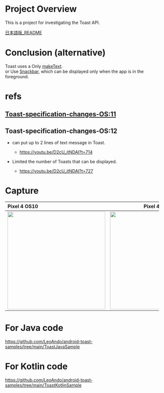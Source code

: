 # Project Overview

This is a project for investigating the Toast API.

[日本語版_README]()


# Conclusion (alternative)
Toast uses a Only  [makeText](https://developer.android.com/reference/kotlin/android/widget/Toast?hl=ja#maketext).<br>
or Use [Snackbar](https://developer.android.com/reference/com/google/android/material/snackbar/Snackbar), which can be displayed only when the app is in the foreground.

# refs

## [Toast-specification-changes-OS:11](https://developer.android.com/about/versions/11/behavior-changes-11?hl=ja#toasts)

## Toast-specification-changes-OS:12
- can put up to 2 lines of text message in Toast. <br>
  - https://youtu.be/D2cU_itNDAI?t=714

- Limited the number of Toasts that can be displayed.
  -  https://youtu.be/D2cU_itNDAI?t=727

# Capture

| Pixel 4 OS10 | Pixel 4 OS11 |
|:---|:---:|
| <img src="https://user-images.githubusercontent.com/16476224/117284945-5f325080-aea2-11eb-8278-c68feb8765a6.gif" width=320 /> | <img src="https://user-images.githubusercontent.com/16476224/117284926-58a3d900-aea2-11eb-9179-1294d8b03caf.gif" width=320 /> |

# For Java code
https://github.com/LeoAndo/android-toast-samples/tree/main/ToastJavaSample
# For Kotlin code
https://github.com/LeoAndo/android-toast-samples/tree/main/ToastKotlinSample
